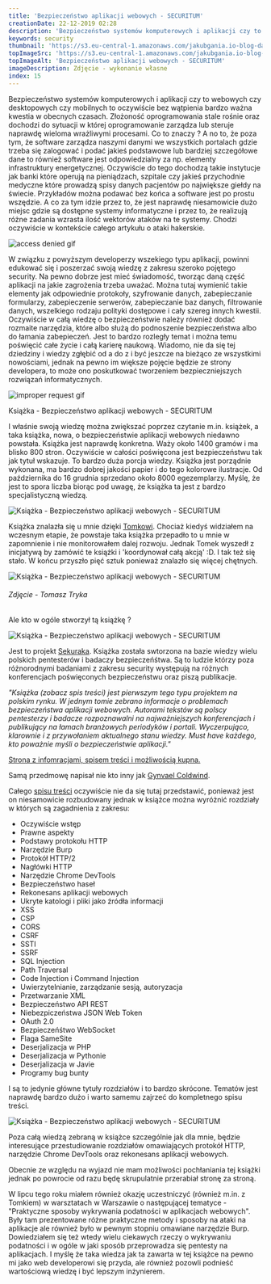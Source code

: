 ```yaml
---
title: 'Bezpieczeństwo aplikacji webowych - SECURITUM'
creationDate: 22-12-2019 02:28
description: 'Bezpieczeństwo systemów komputerowych i aplikacji czy to webowych czy desktopowych czy mobilnych to oczywiście bez wątpienia bardzo ważna kwestia w obecnych czasach. Złożoność oprogramowania stale rośnie oraz dochodzi do sytuacji w której oprogramowanie zarządza lub steruje naprawdę wieloma wrażliwymi procesami.'
keywords: security
thumbnail: 'https://s3.eu-central-1.amazonaws.com/jakubgania.io-blog-data/22-12-2019-bezpieczenstwo-aplikacji-webowych/thumbnail.jpg'
topImageSrc: 'https://s3.eu-central-1.amazonaws.com/jakubgania.io-blog-data/22-12-2019-bezpieczenstwo-aplikacji-webowych/top-image.jpg'
topImageAlt: 'Bezpieczeństwo aplikacji webowych - SECURITUM'
imageDescription: Zdjęcie - wykonanie własne
index: 15
---
```


Bezpieczeństwo systemów komputerowych i aplikacji czy to webowych czy desktopowych
czy mobilnych to oczywiście bez wątpienia bardzo ważna kwestia w obecnych czasach.
Złożoność oprogramowania stale rośnie oraz dochodzi do sytuacji w której oprogramowanie
zarządza lub steruje naprawdę wieloma wrażliwymi procesami. Co to znaczy ? A no to,
że poza tym, że software zarządza naszymi danymi we wszystkich portalach gdzie
trzeba się zalogować i podać jakieś podstawowe lub bardziej szczegółowe dane to
również software jest odpowiedzialny za np. elementy infrastruktury energetycznej.
Oczywiście do tego dochodzą takie instytucje jak banki które operują na pieniądzach,
szpitale czy jakieś przychodnie medyczne które prowadzą spisy danych pacjentów po
największe giełdy na świecie. Przykładów można podawać bez końca a software jest
po prostu wszędzie. A co za tym idzie przez to, że jest naprawdę niesamowicie dużo
miejsc gdzie są dostępne systemy informatyczne i przez to, że realizują różne
zadania wzrasta ilość wektorów ataków na te systemy. Chodzi oczywiście w kontekście
całego artykułu o ataki hakerskie.

![access denied gif](https://s3.eu-central-1.amazonaws.com/jakubgania.io-blog-data/22-12-2019-bezpieczenstwo-aplikacji-webowych/access-denied-gif.gif)

W związku z powyższym developerzy wszekiego typu aplikacji, powinni edukować
się i poszerzać swoją wiedzę z zakresu szeroko pojętego security. Na pewno dobrze
jest mieć świadomość, tworząc daną część aplikacji na jakie zagrożenia trzeba uważać.
Można tutaj wymienić takie elementy jak odpowiednie protokoły, szyfrowanie danych,
zabepieczanie formularzy, zabepieczenie serwerów, zabepieczanie baz danych,
filtrowanie danych, wszelkiego rodzaju polityki dostępowe i cały szereg innych
kwestii. Oczywiście w całą wiedzę o bezpieczeństwie należy również dodać rozmaite
narzędzia, które albo służą do podnoszenie bezpieczeństwa albo do łamania zabepieczeń.
Jest to bardzo rozległy temat i można temu poświęcić całe życie i całą karierę naukową.
Wiadomo, nie da się tej dziedziny i wiedzy zgłębić od a do z i być jeszcze na bieżąco ze
wszystkimi nowościami, jednak na pewno im większe pojęcie będzie ze strony developera,
to może ono poskutkować tworzeniem bezpieczniejszych rozwiązań informatycznych.

![improper request gif](https://s3.eu-central-1.amazonaws.com/jakubgania.io-blog-data/22-12-2019-bezpieczenstwo-aplikacji-webowych/improper-request-gif.gif)

Książka - Bezpieczeństwo aplikacji webowych - SECURITUM

I właśnie swoją wiedzę można zwiększać poprzez czytanie m.in. książek, a taka książka,
nowa, o bezpieczeństwie aplikacji webowych niedawno powstała. Książka jest naprawdę
konkretna. Waży około 1400 gramów i ma blisko 800 stron. Oczywiście w całości
poświęcona jest bezpieczeństwu tak jak tytuł wskazuje. To bardzo duża porcja wiedzy.
Książka jest porządnie wykonana, ma bardzo dobrej jakości papier i do tego kolorowe
ilustracje. Od października do 16 grudnia sprzedano około 8000 egezemplarzy. Myślę,
że jest to spora liczba biorąc pod uwagę, że książka ta jest z bardzo specjalistyczną
wiedzą.

![Książka - Bezpieczeństwo aplikacji webowych - SECURITUM](https://s3.eu-central-1.amazonaws.com/jakubgania.io-blog-data/22-12-2019-bezpieczenstwo-aplikacji-webowych/book-1.jpg)

Książka znalazła się u mnie dzięki [Tomkowi](https://www.ttryka.pl/). Chociaż kiedyś
widziałem na wczesnym etapie, że powstaje taka książka przepadło to u mnie w zapomnienie
i nie monitorowałem dalej rozwoju. Jednak Tomek wyszedł z inicjatywą by zamówić
te książki i 'koordynował całą akcją' :D. I tak też się stało.
W końcu przyszło pięć sztuk ponieważ znalazło się więcej chętnych.

![Książka - Bezpieczeństwo aplikacji webowych - SECURITUM](https://s3.eu-central-1.amazonaws.com/jakubgania.io-blog-data/22-12-2019-bezpieczenstwo-aplikacji-webowych/books.jpg)
###### Zdjęcie - Tomasz Tryka

Ale kto w ogóle stworzył tą książkę ?

![Książka - Bezpieczeństwo aplikacji webowych - SECURITUM](https://s3.eu-central-1.amazonaws.com/jakubgania.io-blog-data/22-12-2019-bezpieczenstwo-aplikacji-webowych/book-3.jpg)

Jest to projekt [Sekuraka](https://sekurak.pl/). Książka została swtorzona na
bazie wiedzy wielu polskich pentesterów i badaczy bezpieczeńśtwa. Są to ludzie
którzy poza różnorodnymi badaniami z zakresu security występują na różnych
konferencjach poświęconych bezpieczeństwu oraz piszą publikacje.


*"Książka (zobacz spis treści) jest pierwszym tego typu projektem na polskim rynku.*
*W jednym tomie zebrano informacje o problemach bezpieczeństwa aplikacji webowych.*
*Autorami tekstów są polscy pentesterzy i badacze rozpoznawalni na najważniejszych* *konferencjach i publikujący na łamach branżowych periodyków i portali. Wyczerpująco,* *klarownie i z przywołaniem aktualnego stanu wiedzy. Must have każdego, kto poważnie*
*myśli o bezpieczeństwie aplikacji."*

[Strona z infomracjami, spisem treści i możliwością kupna.](https://sklep.sekurak.pl/product/view?id=1)



Samą przedmowę napisał nie kto inny jak [Gynvael Coldwind](https://gynvael.coldwind.pl/).

Całego [spisu treści](https://cdn.sekurak.pl/spis-tresci-ksiazka-sekurak.pdf)
oczywiście nie da się tutaj przedstawić, ponieważ jest on niesamowicie rozbudowany
jednak w książce można wyróżnić rozdziały w których są zagadnienia z zakresu:

- Oczywiście wstęp
- Prawne aspekty
- Podstawy protokołu HTTP
- Narzędzie Burp
- Protokół HTTP/2
- Nagłówki HTTP
- Narzędzie Chrome DevTools
- Bezpieczeństwo haseł
- Rekonesans aplikacji webowych
- Ukryte katologi i pliki jako źródła informacji
- XSS
- CSP
- CORS
- CSRF
- SSTI
- SSRF
- SQL Injection
- Path Traversal
- Code Injection i Command Injection
- Uwierzytelnianie, zarządzanie sesją, autoryzacja
- Przetwarzanie XML
- Bezpieczeństwo API REST
- Niebezpiczeństwa JSON Web Token
- OAuth 2.0
- Bezpieczeńśtwo WebSocket
- Flaga SameSite
- Deserjalizacja w PHP
- Deserjalizacja w Pythonie
- Deserjalizacja w Javie
- Programy bug bunty

I są to jedynie główne tytuły rozdziałów i to bardzo skrócone. Tematów jest
naprawdę bardzo dużo i warto samemu zajrzeć do kompletnego spisu treści.

![Książka - Bezpieczeństwo aplikacji webowych - SECURITUM](https://s3.eu-central-1.amazonaws.com/jakubgania.io-blog-data/22-12-2019-bezpieczenstwo-aplikacji-webowych/book-2.jpg)

Poza całą wiedzą zebraną w książce szczególnie jak dla mnie, będzie interesujące
przestudiowanie rozdziałów omawiających protokół HTTP, narzędzie Chrome DevTools
oraz rekonesans aplikacji webowych.

Obecnie ze względu na wyjazd nie mam możliwości pochłaniania tej książki jednak
po powrocie od razu będę skrupulatnie przerabiał stronę za stroną.

W lipcu tego roku miałem również okazję uczestniczyć (również m.in. z Tomkiem)
w warsztatach w Warszawie o następującej tematyce - "Praktyczne sposoby wykrywania
podatności w aplikacjach webowych". Były tam prezentowane różne praktyczne metody
i sposoby na ataki na aplikacje ale również było w pewnym stopniu omawiane
narzędzie Burp. Dowiedziałem się też wtedy wielu ciekawych rzeczy o wykrywaniu
podatności i w  ogóle w jaki sposób przeprowadza się pentesty na
aplikacjach. I myślę że taka wiedza jak ta zawarta w tej książce na pewno mi
jako web developerowi się przyda, ale również pozowli podnieść wartościową wiedzę
i być lepszym inżynierem.
